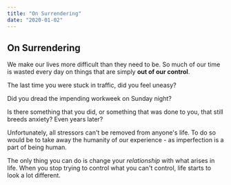 ```yaml
---
title: "On Surrendering"
date: "2020-01-02"
---
```


## On Surrendering

We make our lives more difficult than they need to be. 
So much of our time is wasted every day on things that are
simply **out of our control**.

The last time you were stuck in traffic, did you feel uneasy?

Did you dread the impending workweek on Sunday night?

Is there something that you did, or something that was
done to you, that still breeds anxiety? Even years later?

Unfortunately, all stressors can't be removed from
anyone's life. To do so would be to take away the humanity of our
experience - as imperfection is a part of being human.

The only thing you can do is change your *relationship* with what
arises in life. When you stop trying to control what you 
can't control, life starts to look a lot different.
